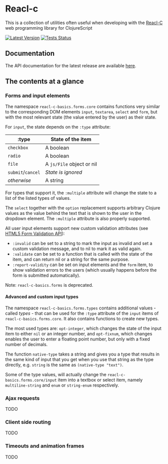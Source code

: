 # Reacl-c

This is a collection of utilities often useful when developing with
the [Reacl-C](https://github.com/active-group/reacl-c) web programming
library for ClojureScript

[![Latest Version](https://img.shields.io/clojars/v/de.active-group/reacl-c.svg)](https://clojars.org/de.active-group/reacl-c-basics)
[![Tests Status](https://github.com/active-group/reacl-c-basics/workflows/Tests/badge.svg)](https://github.com/active-group/reacl-c-basics/actions)

## Documentation

The API documentation for the latest release are available [here](https://cljdoc.xyz/d/de.active-group/reacl-c-basics/CURRENT).

## The contents at a glance

### Forms and input elements

The namespace `reacl-c-basics.forms.core` contains functions very
similar to the corresponding DOM elements `input`, `textarea`,
`select` and `form`, but with the most relevant state (the value
entered by the user) as their state.

For `input`, the state depends on the `:type` attribute:

| :type             | State of the item         |
| ----------------- | ------------------------- |
| `checkbox`        | A boolean                 |
| `radio`           | A boolean                 |
| `file`            | A `js/File` object or nil |
| `submit`/`cancel` | *State is ignored*        |
| *otherwise*       | A string                  |

For types that support it, the `:multiple` attribute will change the
state to a list of the listed types of values.

The `select` together with the `option` replacement supports arbitrary
Clojure values as the value behind the text that is shown to the user
in the dropdown element. The `:multiple` attribute is also properly
supported.

All user input elements support new custom validation attributes (see
[HTML5 Form Validation
API](https://developer.mozilla.org/en-US/docs/Learn/Forms/Form_validation)):

- `:invalid` can be set to a string to mark the input as invalid and
  set a custom validation message, and to nil to mark it as valid
  again.
- `:validate` can be set to a function that is called with the state
  of the item, and can return nil or a string for the same purpose.
- `:report-validity` can be set on input elements and the `form` item,
  to show validation errors to the users (which usually happens before
  the form is submitted automatically).

Note: `reacl-c-basics.forms` is deprecated.

#### Advanced and custom input types

The namespace `reacl-c-basics.forms.types` contains additional
values - called *types* - that can be used for the `:type` attribute
of the `input` items of `reacl-c-basics.forms.core`. It also contains
functions to create new types.

The most used types are: `opt-integer`, which changes the state of the
input item to either `nil` or an integer number, and `opt-fixnum`,
which changes enables the user to enter a floating point number, but
only with a fixed number of decimals. 

The function `native-type` takes a string and gives you a type that
results in the same kind of input that you get when you use that
string as the type directly, e.g. `string` is the same as `(native-type
"text")`.

Some of the type values, will actually change the
`reacl-c-basics.forms.core/input` item into a textbox or select item,
namely `multiline-string` and `enum` or `string-enum` respectively.

### Ajax requests

TODO

### Client side routing

TODO

### Timeouts and animation frames

TODO
